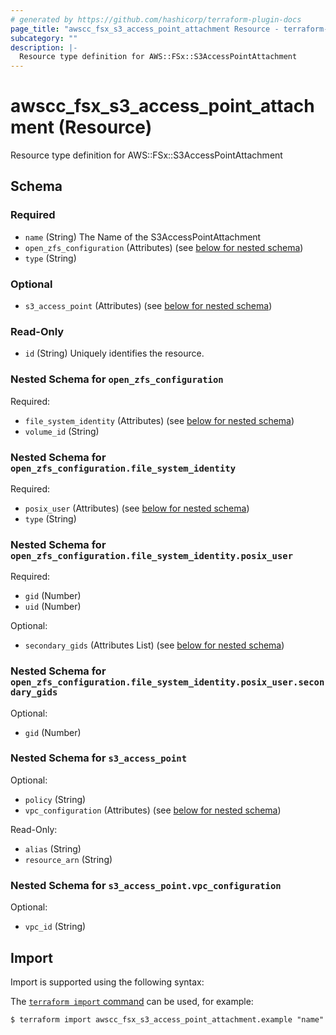 ```yaml
---
# generated by https://github.com/hashicorp/terraform-plugin-docs
page_title: "awscc_fsx_s3_access_point_attachment Resource - terraform-provider-awscc"
subcategory: ""
description: |-
  Resource type definition for AWS::FSx::S3AccessPointAttachment
---
```


# awscc_fsx_s3_access_point_attachment (Resource)

Resource type definition for AWS::FSx::S3AccessPointAttachment



<!-- schema generated by tfplugindocs -->
## Schema

### Required

- `name` (String) The Name of the S3AccessPointAttachment
- `open_zfs_configuration` (Attributes) (see [below for nested schema](#nestedatt--open_zfs_configuration))
- `type` (String)

### Optional

- `s3_access_point` (Attributes) (see [below for nested schema](#nestedatt--s3_access_point))

### Read-Only

- `id` (String) Uniquely identifies the resource.

<a id="nestedatt--open_zfs_configuration"></a>
### Nested Schema for `open_zfs_configuration`

Required:

- `file_system_identity` (Attributes) (see [below for nested schema](#nestedatt--open_zfs_configuration--file_system_identity))
- `volume_id` (String)

<a id="nestedatt--open_zfs_configuration--file_system_identity"></a>
### Nested Schema for `open_zfs_configuration.file_system_identity`

Required:

- `posix_user` (Attributes) (see [below for nested schema](#nestedatt--open_zfs_configuration--file_system_identity--posix_user))
- `type` (String)

<a id="nestedatt--open_zfs_configuration--file_system_identity--posix_user"></a>
### Nested Schema for `open_zfs_configuration.file_system_identity.posix_user`

Required:

- `gid` (Number)
- `uid` (Number)

Optional:

- `secondary_gids` (Attributes List) (see [below for nested schema](#nestedatt--open_zfs_configuration--file_system_identity--posix_user--secondary_gids))

<a id="nestedatt--open_zfs_configuration--file_system_identity--posix_user--secondary_gids"></a>
### Nested Schema for `open_zfs_configuration.file_system_identity.posix_user.secondary_gids`

Optional:

- `gid` (Number)





<a id="nestedatt--s3_access_point"></a>
### Nested Schema for `s3_access_point`

Optional:

- `policy` (String)
- `vpc_configuration` (Attributes) (see [below for nested schema](#nestedatt--s3_access_point--vpc_configuration))

Read-Only:

- `alias` (String)
- `resource_arn` (String)

<a id="nestedatt--s3_access_point--vpc_configuration"></a>
### Nested Schema for `s3_access_point.vpc_configuration`

Optional:

- `vpc_id` (String)

## Import

Import is supported using the following syntax:

The [`terraform import` command](https://developer.hashicorp.com/terraform/cli/commands/import) can be used, for example:

```shell
$ terraform import awscc_fsx_s3_access_point_attachment.example "name"
```
